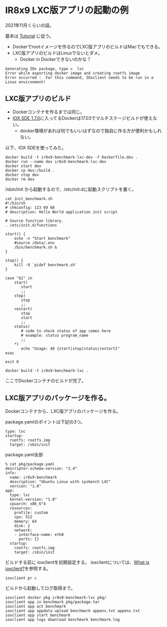 IR8x9 LXC版アプリの起動の例
============================

2021年11月くらいの話。

基本は [Tutorial](https://developer.cisco.com/docs/iox/#!tutorial-build-sample-lxc-type-iox-app-using-docker-toolchain/tutorial-build-sample-lxc-type-iox-app-using-docker-toolchain) に従う。

- Dockerでrootイメージを作るのでLXC版アプリのビルドはMacでもできる。
- LXC版アプリのビルドはLinuxでないとダメ。
    + Docker in Dockerできないのかな？

```
Generating IOx package, type =  lxc
Error while exporting docker image and creating rootfs image
Error occurred :  For this command, IOxclient needs to be run in a Linux environment!
```

## LXC版アプリのビルド

- Dockerコンテナを作るまでは同じ。
- [IOX SDE 1.7.0](https://developer.cisco.com/docs/iox/#!iox-resource-downloads/downloads)に入ってるDockerは17.03でマルチステージビルドが使えない。
    + docker環境があれば何でもいいはずなので独自に作る方が便利かもしれない。

以下、IOX SDEを使ってみた。

```
docker build -t ir8x9-benchmark-lxc-dev -f Dockerfile.dev .
docker run --name dev ir8x9-benchmark-lxc-dev
docker start dev
docker cp dev:/build .
docker stop dev
docker rm dev
```

/sbin/init から起動するので、/etc/init.dに起動スクリプトを置く。

```
cat init_benchmark.sh
#!/bin/sh
# chkconfig: 123 69 68
# description: Hello World application init script

# Source function library.
. /etc/init.d/functions

start() {
    echo -n "Start benchmark"
    #source /data/.env
    /bin/benchmark.sh &
}

stop() {
    kill -9 `pidof benchmark.sh`
}

case "$1" in 
    start)
       start
       ;;
    stop)
       stop
       ;;
    restart)
       stop
       start
       ;;
    status)
       # code to check status of app comes here 
       # example: status program_name
       ;;
    *)
       echo "Usage: $0 {start|stop|status|restart}"
esac

exit 0 
```

```
docker build -t ir8x9-benchmark-lxc .
```

ここでDockerコンテナのビルドが完了。

## LXC版アプリのパッケージを作る。

Dockerコンテナから、LXC版アプリのパッケージを作る。

package.yamlのポイントは下記の3つ。

```
type: lxc
startup:
  rootfs: rootfs.img
  target: /sbin/init
```

package.yaml全部

```
% cat pkg/package.yaml 
descriptor-schema-version: "2.4"
info:
  name: ir8x9-benchmark
  description: "Ubuntu Linux with sysbench LXC"
  version: "1.0"
app:
  type: lxc
  kernel-version: "1.0"
  cpuarch: x86_6"4
  resources:
    profile: custom
    cpu: 512
    memory: 64
    disk: 2
    network:
    - interface-name: eth0
      ports: {}
  startup:
    rootfs: rootfs.img
    target: /sbin/init
```

ビルドする前に ioxclientを初期設定する。
ioxclientについては、[What is ioxclient?](https://developer.cisco.com/docs/iox/#what-is-ioxclient)を参照する。

```
ioxclient pr c
```

ビルドから起動してログ取得まで。

```
ioxclient docker pkg ir8x9-benchmark-lxc pkg/
ioxclient app in benchmark pkg/package.tar
ioxclient app act benchmark
ioxclient app appdata upload benchmark appenv.txt appenv.txt
ioxclient app start benchmark
ioxclient app logs download benchmark benchmark.log
```
